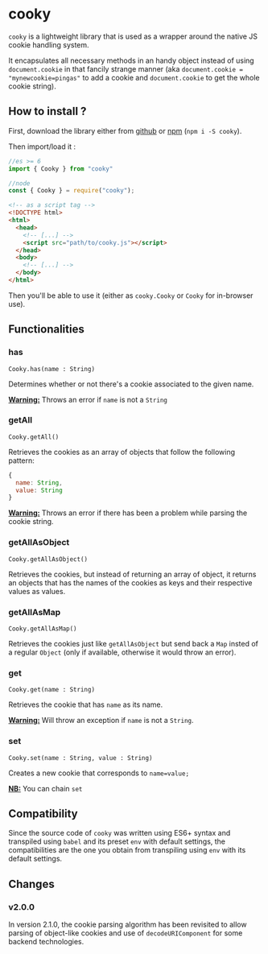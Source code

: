 # cooky

`cooky` is a lightweight library that is used as a wrapper around the native JS cookie handling system.

It encapsulates all necessary methods in an handy object instead of using `document.cookie` in that fancily strange manner (aka `document.cookie = "mynewcookie=pingas"` to add a cookie and `document.cookie` to get the whole cookie string).



## How to install ?

First, download the library either from [github](https://github.com/Voltra/cooky) or [npm](https://www.npmjs.com/package/cooky) (`npm i -S cooky`).

Then import/load it :

```js
//es >= 6
import { Cooky } from "cooky"
```

```js
//node
const { Cooky } = require("cooky");
```

```html
<!-- as a script tag -->
<!DOCTYPE html>
<html>
  <head>
    <!-- [...] -->
    <script src="path/to/cooky.js"></script>
  </head>
  <body>
    <!-- [...] -->
  </body>
</html>
```

Then you'll be able to use it (either as `cooky.Cooky` or `Cooky` for in-browser use).



## Functionalities

### has

`Cooky.has(name : String)`

Determines whether or not there's a cookie associated to the given name.

**<u>Warning:</u>** Throws an error if `name` is not a `String`



### getAll

`Cooky.getAll()`

Retrieves the cookies as an array of objects that follow the following pattern:

```js
{
  name: String,
  value: String
}
```

**<u>Warning:</u>** Throws an error if there has been a problem while parsing the cookie string.



### getAllAsObject

`Cooky.getAllAsObject()`

Retrieves the cookies, but instead of returning an array of object, it returns an objects that has the names of the cookies as keys and their respective values as values.



### getAllAsMap

`Cooky.getAllAsMap()`

Retrieves the cookies just like `getAllAsObject` but send back a `Map` insted of a regular `Object` (only if available, otherwise it would throw an error).



### get

`Cooky.get(name : String)`

Retrieves the cookie that has `name` as its name.

**<u>Warning:</u>** Will throw an exception if `name` is not a `String`.



### set

`Cooky.set(name : String, value : String)`

Creates a new cookie that corresponds to `name=value; ` 

**<u>NB:</u>** You can chain `set`



## Compatibility

Since the source code of `cooky` was written using ES6+ syntax and transpiled using `babel` and its preset `env` with default settings, the compatibilities are the one you obtain from transpiling using `env` with its default settings.

## Changes
### v2.0.0
In version 2.1.0, the cookie parsing algorithm has been revisited to allow parsing of object-like cookies and use of `decodeURIComponent` for some backend technologies.